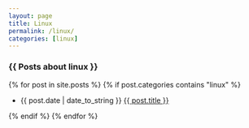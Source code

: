 ```yaml
---
layout: page
title: Linux
permalink: /linux/
categories: [linux]
---
```


<h3>{{ Posts about linux }}</h3>
{% for post in site.posts %}
    {% if post.categories contains "linux" %}
  <ul>
      <li><span>{{ post.date | date_to_string }}</span> <a href="{{ post.url }}">{{ post.title }}</a></li>
  </ul>
    {% endif %}
{% endfor %}

<!-- {% for category in site.categories %}
  <h3>{{ category[0] }}</h3>
  <ul>
    {% for post in category[1] %}
      <li><span>{{ post.date | date_to_string }}</span> <a href="{{ post.url }}">{{ post.title }}</a></li>
    {% endfor %}
  </ul>
{% endfor %} -->